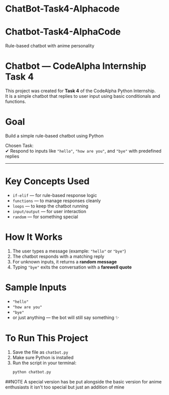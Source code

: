 # ChatBot-Task4-Alphacode
# Chatbot-Task4-AlphaCode  
Rule-based chatbot with anime personality

# Chatbot — CodeAlpha Internship Task 4

This project was created for **Task 4** of the CodeAlpha Python Internship.  
It is a simple chatbot that replies to user input using basic conditionals and functions.

# Goal

Build a simple rule-based chatbot using Python

Chosen Task:  
✔ Respond to inputs like `"hello"`, `"how are you"`, and `"bye"` with predefined replies

---

# Key Concepts Used

- `if-elif` — for rule-based response logic  
- `functions` — to manage responses cleanly  
- `loops` — to keep the chatbot running  
- `input/output` — for user interaction  
- `random` — for something special 

# How It Works

1. The user types a message (example: `"hello"` or `"bye"`)
2. The chatbot responds with a matching reply
3. For unknown inputs, it returns a **random message**
4. Typing `"bye"` exits the conversation with a **farewell quote**

# Sample Inputs

- `"hello"`  
- `"how are you"`  
- `"bye"`  
- or just anything — the bot will still say something ✨
  
# To Run This Project

1. Save the file as `chatbot.py`  
2. Make sure Python is installed  
3. Run the script in your terminal:
   ```bash
   python chatbot.py

##NOTE
A special version has be put alongside the basic version for anime enthusiasts it isn't too special but just an addition of mine
